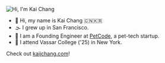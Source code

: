 ![Hi, I'm Kai Chang](https://github.com/kajchang/kajchang/raw/main/header.png)

- 👋 Hi, my name is Kai Chang 🇨🇳🇰🇷
- 🌫️ I grew up in San Francisco.
- 🐶 I am a Founding Engineer at [PetCode](https://petcodeusa.com), a pet-tech startup.
- 🏫 I attend Vassar College ('25) in New York.

Check out [kaijchang.com](https://kaijchang.com)!
